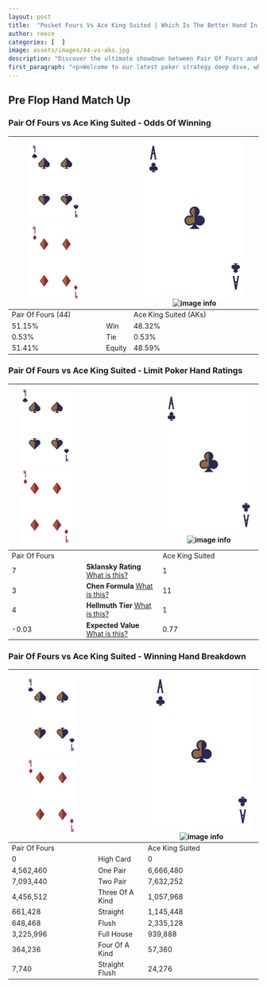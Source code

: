 ```yaml
---
layout: post
title:  "Pocket Fours Vs Ace King Suited | Which Is The Better Hand In Poker? A Complete Guide"
author: reece
categories: [  ]
image: assets/images/44-vs-aks.jpg
description: "Discover the ultimate showdown between Pair Of Fours and Ace King Suited in poker! Uncover the odds, strategies, and scenarios where one hand triumphs over the other. Get ready to up your poker game with this thrilling analysis."
first_paragraph: "<p>Welcome to our latest poker strategy deep dive, where we're pitting two distinct hands against each other in a high-stakes showdown: Pair Of Fours vs Ace King Suited.</p><p>In the dynamic world of poker, every decision counts, and knowing which hand holds the upper hand is key to your success at the table.</p><p>In this article, we'll dissect these two hands, explore the scenarios where one dominates the other, and equip you with the knowledge to make strategic choices that can tip the odds in your favor.</p><p>Get ready to unravel the intriguing dynamics of these poker hands and elevate your game to new heights.</p>"
---
```




[comment]: # (sp0)

## Pre Flop Hand Match Up

<div class="table hand-ratings" markdown="1"> 



### Pair Of Fours vs Ace King Suited - Odds Of Winning


    
| ![image info](assets/images/hand1/4.png) ![image info](assets/images/hand1/4o.png) |  | ![image info](assets/images/hand2/A.png) ![image info](assets/images/hand2/Ks.png) |
| -------- | -------- | -------- |
| Pair Of Fours (44) |  | Ace King Suited (AKs) |
| 51.15% | Win | 48.32% |
| 0.53% | Tie | 0.53% |
| 51.41% | Equity | 48.59% |




[comment]: # (sp1)



### Pair Of Fours vs Ace King Suited - Limit Poker Hand Ratings


    
| ![image info](assets/images/hand1/4.png) ![image info](assets/images/hand1/4o.png) |  | ![image info](assets/images/hand2/A.png) ![image info](assets/images/hand2/Ks.png) |
| -------- | -------- | -------- |
| Pair Of Fours |  | Ace King Suited |
| 7 | **Sklansky Rating** [What is this?](/sklansky-rating-explained) | 1 |
| 3 | **Chen Formula** [What is this?](/chen-formula-explained) | 11 |
| 4 | **Hellmuth Tier** [What is this?](/Hellmuth-tier-explained) | 1 |
| -0.03 | **Expected Value** [What is this?](/expected-value-explained) | 0.77 |




[comment]: # (sp2)



### Pair Of Fours vs Ace King Suited - Winning Hand Breakdown


    
| ![image info](assets/images/hand1/4.png) ![image info](assets/images/hand1/4o.png) |  | ![image info](assets/images/hand2/A.png) ![image info](assets/images/hand2/Ks.png) |
| -------- | -------- | -------- |
| Pair Of Fours |  | Ace King Suited |
| 0 | High Card | 0 |
| 4,562,460 | One Pair | 6,666,480 |
| 7,093,440 | Two Pair | 7,632,252 |
| 4,456,512 | Three Of A Kind | 1,057,968 |
| 661,428 | Straight | 1,145,448 |
| 648,468 | Flush | 2,335,128 |
| 3,225,996 | Full House | 939,888 |
| 364,236 | Four Of A Kind | 57,360 |
| 7,740 | Straight Flush | 24,276 |




[comment]: # (sp3)



</div>

[comment]: # (sp4)



[comment]: # (sp5)

